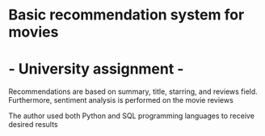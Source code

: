 # Basic recommendation system for movies 
# - University assignment -
Recommendations are based on summary, title, starring, and reviews field.
Furthermore, sentiment analysis is performed on the movie reviews

The author used both Python and SQL programming languages to receive desired results
